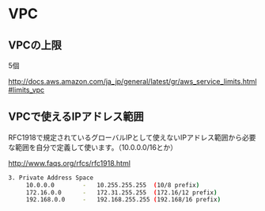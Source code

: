 # VPC

## VPCの上限

5個

http://docs.aws.amazon.com/ja_jp/general/latest/gr/aws_service_limits.html#limits_vpc

## VPCで使えるIPアドレス範囲

RFC1918で規定されているグローバルIPとして使えないIPアドレス範囲から必要な範囲を自分で定義して使います。（10.0.0.0/16とか）

http://www.faqs.org/rfcs/rfc1918.html

```bash
3. Private Address Space
     10.0.0.0        -   10.255.255.255  (10/8 prefix)
     172.16.0.0      -   172.31.255.255  (172.16/12 prefix)
     192.168.0.0     -   192.168.255.255 (192.168/16 prefix)
```

